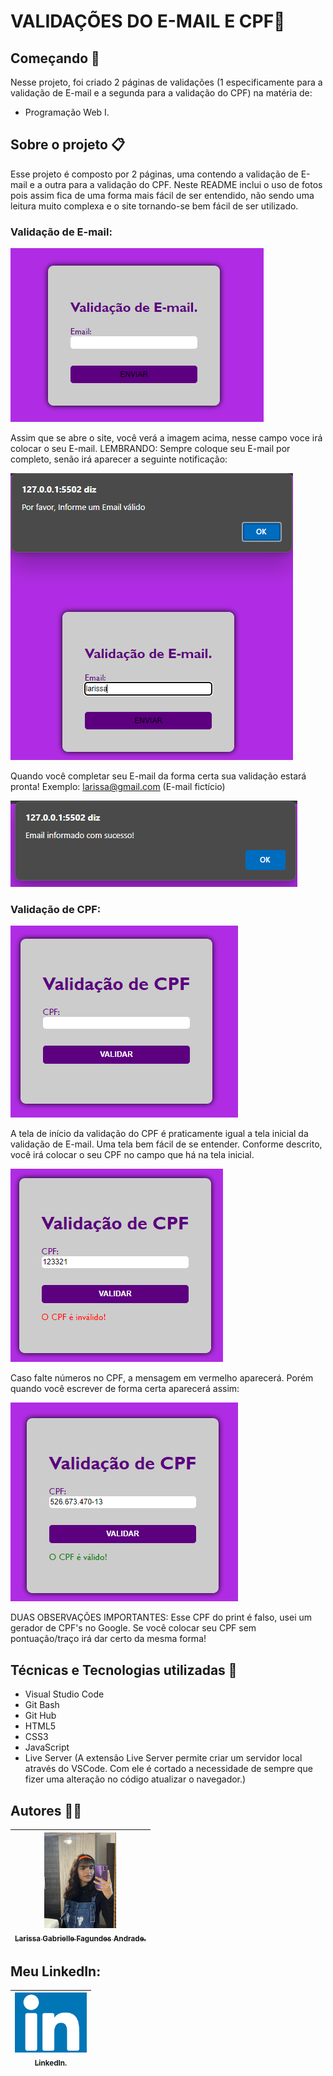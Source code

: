 # VALIDAÇÕES DO E-MAIL E CPF🪪

## Começando 🚀
Nesse projeto, foi criado 2 páginas de validações (1 especificamente para a validação de E-mail e a segunda para a validação do CPF) na matéria de:
* Programação Web I.

## Sobre o projeto 📋 
Esse projeto é composto por 2 páginas, uma contendo a validação de E-mail e a outra para a validação do CPF. Neste README inclui o uso de fotos pois assim fica de uma forma mais fácil de ser entendido, não sendo uma leitura muito complexa e o site tornando-se bem fácil de ser utilizado.
### Validação de E-mail:
![](telaemail.png)

Assim que se abre o site, você verá a imagem acima, nesse campo voce irá colocar o seu E-mail. LEMBRANDO: Sempre coloque seu E-mail por completo, senão irá aparecer a seguinte notificação:

 ![](mensagemerro.png)

Quando você completar seu E-mail da forma certa sua validação estará pronta! Exemplo: larissa@gmail.com (E-mail fictício)


![](emailcerto.png)

### Validação de CPF: 
![](telacpf.png)

A tela de início da validação do CPF é praticamente igual a tela inicial da validação de E-mail. Uma tela bem fácil de se entender. Conforme descrito, você irá colocar o seu CPF no campo que há na tela inicial.

![](cpfinvalido.png)

Caso falte números no CPF, a mensagem em vermelho aparecerá. Porém quando você escrever de forma certa aparecerá assim:

![](cpfvalido.png)

DUAS OBSERVAÇÕES IMPORTANTES: Esse CPF do print é falso, usei um gerador de CPF's no Google. Se você colocar seu CPF sem pontuação/traço irá dar certo da mesma forma!

## Técnicas e Tecnologias utilizadas 🔨
* Visual Studio Code 
* Git Bash
* Git Hub
* HTML5
* CSS3
* JavaScript
* Live Server (A extensão Live Server permite criar um servidor local através do VSCode. Com ele é cortado a necessidade de sempre que fizer uma alteração no código atualizar o navegador.)

## Autores ✍🏻
| [<img loading="eu.jpeg" src="eu.jpeg" width=115><br><sub>Larissa Gabrielle Fagundes Andrade.</sub>](https://github.com/gabriellefagundes) |
| :---: 
## Meu LinkedIn:
|  [<img loading="linkedin.png" src="linkedin.png" width=115><br><sub>LinkedIn.</sub>](https://www.linkedin.com/in/larissa-gabrielle-a74a272b3/)
| :---: 
